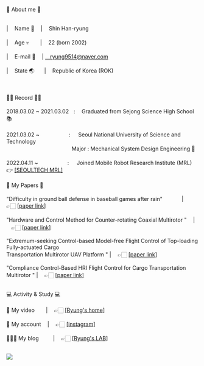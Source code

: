👾 About me 👾
<br/><br/>

| ㅤName 🧑‍ ㅤ| ㅤShin Han-ryung <br/><br/>
| ㅤAge 💀 ㅤㅤ| ㅤ22 (born 2002) <br/><br/>
| ㅤE-mail 📧 ㅤ| ㅤryung9514@naver.com <br/><br/>
| ㅤState 🌏ㅤㅤ|ㅤ Republic of Korea (ROK)
<br/><br/> </p>

<br/> 
👨‍🎓 Record 👨‍🎓 
<br/>
<br/>
2018.03.02 ~ 2021.03.02ㅤ:ㅤ  Graduated from Sejong Science High School 📚 
<br/> <br/> 
2021.03.02 ~ㅤㅤㅤㅤㅤㅤ: ㅤ Seoul National University of Science and Technology<br/> 
ㅤㅤㅤㅤㅤㅤㅤㅤ    ㅤㅤㅤㅤㅤMajor : Mechanical System Design Engineering 🔧
<br/> <br/> 
2022.04.11 ~ㅤㅤㅤㅤㅤㅤ: ㅤ Joined Mobile Robot Research Institute (MRL) 👉 <a href="https://mrl.seoultech.ac.kr/index.do">[SEOULTECH MRL]</a>
<br/>
<br/> 
📄 My Papers 📄 
<br/>
<br/>
"Difficulty in ground ball defense in baseball games after rain" ㅤ ㅤ      ㅤ| ㅤ👉🏻  <a href="https://www.dbpia.co.kr/journal/articleDetail?nodeId=NODE11168399">[paper link]</a>
<br/> <br/> 
"Hardware and Control Method for Counter-rotating Coaxial Multirotor "    ㅤ| ㅤ👉🏻 <a href="https://www.dbpia.co.kr/journal/articleDetail?nodeId=NODE11168399">[paper link]</a>
<br/> <br/>
"Extremum-seeking Control-based Model-free Flight Control of Top-loading Fully-actuated Cargo
<br/>
Transportation Multirotor UAV Platform "               | ㅤ👉🏻 <a href="https://www.dbpia.co.kr/journal/articleDetail?nodeId=NODE11466967 ">[paper link]</a>
<br/> <br/>
"Compliance Control-Based HRI Flight Control for Cargo Transportation Multirotor "               | ㅤ👉🏻 <a href="https://www.dbpia.co.kr/journal/articleDetail?nodeId=NODE11480192">[paper link]</a>
<br/> <br/>
 
💻 Activity & Study 💻 
<br/>
<br/>
 🎥 My video ㅤㅤ| ㅤ👉🏻  <a href="https://www.youtube.com/channel/UCc9LB4PyAS6IN5NbVJkC0cQ">[Ryung's home]</a>
<br/> <br/> 
🤳 My account  ㅤ| ㅤ👉🏻  <a href="https://www.instagram.com/ryyun9/">[instagram]</a>
<br/> <br/> 
👨🏻‍🏫 My blog  ㅤ ㅤ | ㅤ👉🏻  <a href="https://ryung-lab.notion.site/Ryung-s-LAB-b479d7a127e441a9bb0b32c8d52f48ea">[Ryung's LAB]</a>
<br/>
<br/>

<a href="https://github.com/Ryung-coding/github-readme-stats"><img align="center" src="https://github-readme-stats.vercel.app/api/top-langs/?username=Ryung-coding&layout=compact&theme=dark&hide_border=true" /></a>

